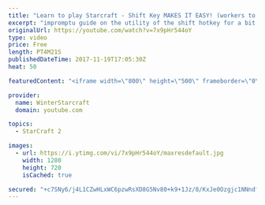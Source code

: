 ```yaml
---
title: "Learn to play Starcraft - Shift Key MAKES IT EASY! (workers to gas, waypoints, ctrl grps, moving)"
excerpt: "impromptu guide on the utility of the shift hotkey for a bit of everything"
originalUrl: https://youtube.com/watch?v=7x9pHr544oY
type: video
price: Free
length: PT4M21S
publishedDateTime: 2017-11-19T17:05:30Z
heat: 50

featuredContent: "<iframe width=\"800\" height=\"500\" frameborder=\"0\" src=\"https://www.youtube.com/embed/7x9pHr544oY\" allow=\"accelerometer; autoplay; encrypted-media; gyroscope; picture-in-picture\" allowfullscreen></iframe>"

provider:
  name: WinterStarcraft
  domain: youtube.com

topics:
  - StarCraft 2

images:
  - url: https://i.ytimg.com/vi/7x9pHr544oY/maxresdefault.jpg
    width: 1280
    height: 720
    isCached: true

secured: "+c7SNy6/j4L1CZwHLxWC6pzwRsXD8G5Nv80+k9+1Jz/8/KxJe0Ozgjc1NNndfzTsw5LPivKFfK0Rm+yW6LiTe3VW+NC4gZBoqjcy/dX9s2gua+Gj74+yy6zBcutpbz38CiGw922yXAmMI8gTx/t7V+rf07QPPmCo1hRie4KVYK9OP9S8R5bv+Ya10Pz5NDcJ2iQWpetMit2JNd4uboa4SdQlU3lkIXADCqVyAuASSaC4XmdGNHeQ7cAFez/Vdg6t2ENwozaL7m9radV+6f6YkGTt+Xs0yokgxiNuxEQCAeqWTtWrIyDwOBrCrrdKA0xBpyUCImJ/Kif2AjfYTWGK6rbwiBpM0GVP/+ddkB5eHLvgxNdZbJ0Z+wXrqIjxnI5TGCaHJ80jFVlsRzdIId6udwVp1nVmkZ77XU5mXLHXtJQ=;lIvezwiu7QOylz0L4bTRVA=="
---
```


